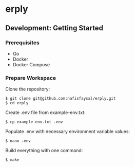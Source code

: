 # erply

## Development: Getting Started

### Prerequisites
* Go
* Docker
* Docker Compose

### Prepare Workspace

Clone the repository:

	$ git clone git@github.com:nafisfaysal/erply.git
	$ cd erply

Create .env file from example-env.txt:

    $ cp example-env.txt .env

Populate .env with necessary environment variable values:

    $ nano .env

Build everything with one command:

    $ make
